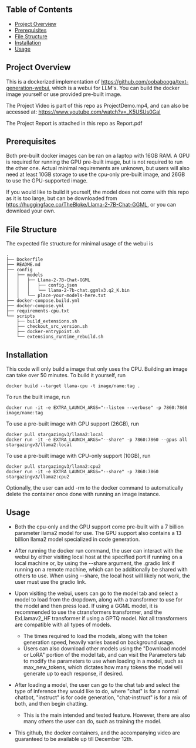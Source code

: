 ## Table of Contents

- [Project Overview](#project-overview)
- [Prerequisites](#prerequisites)
- [File Structure](#file-structure)
- [Installation](#installation)
- [Usage](#usage)

## Project Overview

This is a dockerized implementation of https://github.com/oobabooga/text-generation-webui, which is a webui for LLM's. You can build the docker image yourself or use provided pre-built image.

The Project Video is part of this repo as ProjectDemo.mp4, and can also be accessed at: https://www.youtube.com/watch?v=_K5USUs0GaI

The Project Report is attached in this repo as Report.pdf
## Prerequisites

Both pre-built docker images can be ran on a laptop with 16GB RAM. A GPU is required for running the GPU pre-built image, but is not required to run the other one. Actual minimal requirements are unknown, but users will also need at least 10GB storage to use the cpu-only pre-built image, and 26GB to use the GPU-supported image.

If you would like to build it yourself, the model does not come with this repo as it is too large, but can be downloaded from https://huggingface.co/TheBloke/Llama-2-7B-Chat-GGML, or you can download your own.

## File Structure
The expected file structure for minimal usage of the webui is
```
.
├── Dockerfile
├── README.md
├── config
│   ├── models
│   │   ├── Llama-2-7B-Chat-GGML
│   │   │   ├── config.json
│   │   │   └── llama-2-7b-chat.ggmlv3.q2_K.bin
│   │   └── place-your-models-here.txt
├── docker-compose.build.yml
├── docker-compose.yml
├── requirements-cpu.txt
└── scripts
    ├── build_extensions.sh
    ├── checkout_src_version.sh
    ├── docker-entrypoint.sh
    └── extensions_runtime_rebuild.sh
```
## Installation
This code will only build a image that only uses the CPU. Building an image can take  over 50 minutes.
To build it yourself, run 
```
docker build --target llama-cpu -t image/name:tag . 
```
To run the built image, run 
```
docker run -it -e EXTRA_LAUNCH_ARGS="--listen --verbose" -p 7860:7860 image/name:tag
```

To use a pre-built image with GPU support (26GB), run 
```
docker pull stargazingv3/llama2:local
docker run -it -e EXTRA_LAUNCH_ARGS="--share" -p 7860:7860 --gpus all stargazingv3/llama2:local
```

To use a pre-built image with CPU-only support (10GB), run
```
docker pull stargazingv3/llama2:cpu2
docker run -it -e EXTRA_LAUNCH_ARGS="--share" -p 7860:7860 stargazingv3/llama2:cpu2
```

Optionally, the user can add -rm to the docker command to automatically delete the container once done with running an image instance.

## Usage
- Both the cpu-only and the GPU support come pre-built with a 7 billion parameter llama2 model for use. The GPU support also contains a 13 billion llama2 model specialized in code generation.
- After running the docker run command, the user can interact with the webui by either visiting local host at the specified port if running on a local machine or, by using the --share argument, the .gradio link if running on a remote machine, which can be additionally be shared with others to use. When using --share, the local host will likely not work, the user must use the gradio link.
- Upon visiting the webui, users can go to the model tab and select a model to load from the dropdown, along with a transformer to use for the model and then press load. If using a GGML model, it is recommended to use the ctransformers transformer, and the ExLlamav2_HF transformer if using a GPTQ model. Not all transformers are compatible with all types of models. 
    - The times required to load the models, along with the token generation speed, heavily varies based on background usage.
    - Users can also download other models using the "Download model or LoRA" portion of the model tab, and can visit the Parameters tab to modify the parameters to use when loading in a model, such as max_new_tokens, which dictates how many tokens the model will generate up to each response, if desired.
- After loading a model, the user can go to the chat tab and select the type of inference they would like to do, where "chat" is for a normal chatbot, "instruct" is for code generation, "chat-instruct" is for a mix of both, and then begin chatting.
    - This is the main intended and tested feature. However, there are also many others the user can do, such as training the model.

- This github, the docker containers, and the accompanying video are guaranteed to be available up till December 12th.